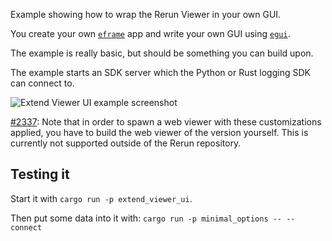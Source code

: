 <!--[metadata]
title = "Extend Viewer UI"
thumbnail = "https://static.rerun.io/extend_viewer_ui/6ccfbe3718a50e659c484d31033db0bd9d40c262/480w.png"
thumbnail_dimensions = [480, 290]
-->


Example showing how to wrap the Rerun Viewer in your own GUI.

You create your own [`eframe`](https://github.com/emilk/egui/tree/master/crates/eframe) app and write your own GUI using [`egui`](https://github.com/emilk/egui).

The example is really basic, but should be something you can build upon.

The example starts an SDK server which the Python or Rust logging SDK can connect to.

<picture>
  <source media="(max-width: 480px)" srcset="https://static.rerun.io/extend_viewer_ui/6ccfbe3718a50e659c484d31033db0bd9d40c262/480w.png">
  <source media="(max-width: 768px)" srcset="https://static.rerun.io/extend_viewer_ui/6ccfbe3718a50e659c484d31033db0bd9d40c262/768w.png">
  <source media="(max-width: 1024px)" srcset="https://static.rerun.io/extend_viewer_ui/6ccfbe3718a50e659c484d31033db0bd9d40c262/1024w.png">
  <source media="(max-width: 1200px)" srcset="https://static.rerun.io/extend_viewer_ui/6ccfbe3718a50e659c484d31033db0bd9d40c262/1200w.png">
  <img src="https://static.rerun.io/extend_viewer_ui/6ccfbe3718a50e659c484d31033db0bd9d40c262/full.png" alt="Extend Viewer UI example screenshot">
</picture>

[#2337](https://github.com/rerun-io/rerun/issues/2337): Note that in order to spawn a web viewer with these customizations applied,
you have to build the web viewer of the version yourself.
This is currently not supported outside of the Rerun repository.

## Testing it
Start it with `cargo run -p extend_viewer_ui`.

Then put some data into it with: `cargo run -p minimal_options -- --connect`
